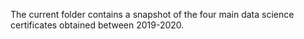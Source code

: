 The current folder contains a snapshot of the four main data science certificates obtained between 2019-2020.
